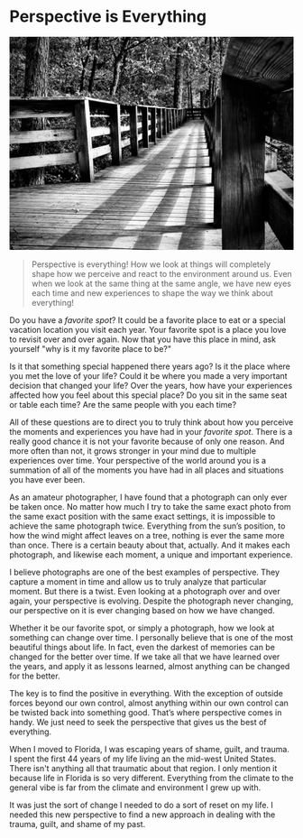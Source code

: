 # Perspective is Everything

![](./img/perspective-is-verything.jpeg)

> Perspective is everything! How we look at things will completely shape how we perceive and react to the environment around us. Even when we look at the same thing at the same angle, we have new eyes each time and new experiences to shape the way we think about everything!

Do you have a *favorite spot*? It could be a favorite place to eat or a special vacation location you visit each year. Your favorite spot is a place you love to revisit over and over again. Now that you have this place in mind, ask yourself "why is it my favorite place to be?"

Is it that something special happened there years ago? Is it the place where you met the love of your life? Could it be where you made a very important decision that changed your life? Over the years, how have your experiences affected how you feel about this special place? Do you sit in the same seat or table each time? Are the same people with you each time?

All of these questions are to direct you to truly think about how you perceive the moments and experiences you have had in your *favorite spot*. There is a really good chance it is not your favorite because of only one reason. And more often than not, it grows stronger in your mind due to multiple experiences over time. Your perspective of the world around you is a summation of all of the moments you have had in all places and situations you have ever been.

As an amateur photographer, I have found that a photograph can only ever be taken once. No matter how much I try to take the same exact photo from the same exact position with the same exact settings, it is impossible to achieve the same photograph twice. Everything from the sun’s position, to how the wind might affect leaves on a tree, nothing is ever the same more than once. There is a certain beauty about that, actually. And it makes each photograph, and likewise each moment, a unique and important experience.

I believe photographs are one of the best examples of perspective. They capture a moment in time and allow us to truly analyze that particular moment. But there is a twist. Even looking at a photograph over and over again, your perspective is evolving. Despite the photograph never changing, our perspective on it is ever changing based on how we have changed.

Whether it be our favorite spot, or simply a photograph, how we look at something can change over time. I personally believe that is one of the most beautiful things about life. In fact, even the darkest of memories can be changed for the better over time. If we take all that we have learned over the years, and apply it as lessons learned, almost anything can be changed for the better.

The key is to find the positive in everything. With the exception of outside forces beyond our own control, almost anything within our own control can be twisted back into something good. That’s where perspective comes in handy. We just need to seek the perspective that gives us the best of everything.

When I moved to Florida, I was escaping years of shame, guilt, and trauma. I spent the first 44 years of my life living an the mid-west United States. There isn't anything all that traumatic about that region. I only mention it because life in Florida is so very different. Everything from the climate to the general vibe is far from the climate and environment I grew up with.

It was just the sort of change I needed to do a sort of reset on my life. I needed this new perspective to find a new approach in dealing with the trauma, guilt, and shame of my past.